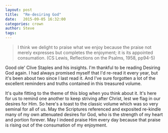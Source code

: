 ```yaml
---
layout: post
title:  "Re-desiring God"
date:   2015-09-05 16:32:00
categories: crown
author: Steve
tags:
---
```

> I think we delight to praise what we enjoy because the praise not merely expresses but completes the enjoyment; it is its appointed consumation.
(CS Lewis, Reflections on the Psalms, 1958, pp94-5)

Good ole' Clive Staples and his insights. I'm thankful to be reading Desiring God again. I had always promised myself that I'd re-read it every year, but it's been about two since I last read it. And I've sure forgotten a lot of the excellent reminders and truths contained in this treasured volume. 

It's quite fitting to the theme of this blog when you think about it. It's here for us to remind one another to keep striving after Christ, lest we flag in our desires for Him. So here's a toast to the classic volume which was so very seminal for all of us. May the Scriptures referenced and exposited re-kindle many of my own attenuated desires for God, who is the strength of my heart and portion forever. May I indeed praise Him every day because that praise is rising out of the consumation of my enjoyment.
